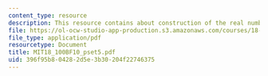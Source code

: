 ```yaml
---
content_type: resource
description: This resource contains about construction of the real numbers and notes.
file: https://ol-ocw-studio-app-production.s3.amazonaws.com/courses/18-100b-analysis-i-fall-2010/396f95b804282d5e3b30204f22746375_MIT18_100BF10_pset5.pdf
file_type: application/pdf
resourcetype: Document
title: MIT18_100BF10_pset5.pdf
uid: 396f95b8-0428-2d5e-3b30-204f22746375
---
```

